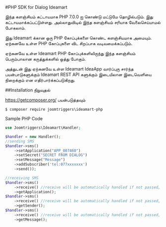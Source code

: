 #PHP SDK for Dialog Ideamart

இந்த களஞ்சியம் கட்டாயமாக PHP 7.0.0 ஐ கொண்டு மட்டுமே தொழில்படும். இது கட்டாயமாக்கப்பட்டுள்ளது. அல்லாதுவிடில் இந்த களஞ்சியம் சரியாக வேலைசெய்யாமல் போகலாம்.

இது Ideamart க்கான ஒரு PHP கோப்புக்களை கொண்ட களஞ்சியமாக அமையும். ஏற்கனவே உள்ள PHP கோப்புகளை விட சிறப்பாக வடிவமைக்கப்படும்.

ஏற்கனவே உள்ள Ideamart PHP கோப்புக்களிலிருந்து இந்த களஞ்சியம் பெரும்பாலான கருத்துக்களில் ஒத்து போகும்.

அத்துடன் இது ஏற்கனவே உள்ள Ideamart IdeaApp வார்ப்புரு சார்ந்த பயன்பாடுகளுக்கும் Ideamart REST API களுக்கும் இடையிலான இடைவெளியை நிறைக்கும் என எதிர்பார்க்கப்படுகிறது.


##Installation நிறுவுதல்

https://getcomposer.org/ பயன்படுத்தவும்
```
$ composer require joomtriggers\ideamart-php
```

Sample PHP Code
```php
use Joomtriggers\Ideamart\Handler;

$handler = new Handler();
//sending SMS
$handler->sms()
    ->setApplication("APP_007460")
    ->setSecret("SECRET FROM DIALOG")
    ->setMessage("Message")
    ->addSubscriber('tel:077xxxxxxx')
    ->send());

//receiving SMS
$handler->sms()
    ->receive() //receive will be automatically handled if not passed, should be passed as a StdClass Object
    ->getApplication();
$handler->sms()
    ->receive() //receive will be automatically handled if not passed, should be passed as a StdClass Object
    ->getSender();
$handler->sms()
    ->receive() //receive will be automatically handled if not passed, should be passed as a StdClass Object
    ->getMessage();
```
